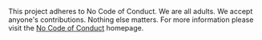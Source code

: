 This project adheres to No Code of Conduct.  We are all adults.  We accept anyone's contributions.  Nothing else matters. For more information please visit the [No Code of Conduct](https://github.com/domgetter/NCoC) homepage.
